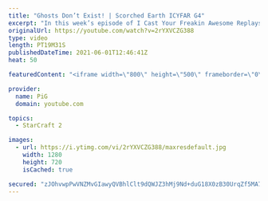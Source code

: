```yaml
---
title: "Ghosts Don’t Exist! | Scorched Earth ICYFAR G4"
excerpt: "In this week’s episode of I Cast Your Freakin Awesome Replays (ICYFAR) players sent in their replays where they basetraded their way to victory!   NEW ICYFAR CHALLENGE: \"That Belongs in a Museum!\" - Use the most rare upgrades! Send submissions to fluxiorsc@gmail.com as attachment AND only ICYFAR as the"
originalUrl: https://youtube.com/watch?v=2rYXVCZG388
type: video
length: PT19M31S
publishedDateTime: 2021-06-01T12:46:41Z
heat: 50

featuredContent: "<iframe width=\"800\" height=\"500\" frameborder=\"0\" src=\"https://www.youtube.com/embed/2rYXVCZG388\" allow=\"accelerometer; autoplay; encrypted-media; gyroscope; picture-in-picture\" allowfullscreen></iframe>"

provider:
  name: PiG
  domain: youtube.com

topics:
  - StarCraft 2

images:
  - url: https://i.ytimg.com/vi/2rYXVCZG388/maxresdefault.jpg
    width: 1280
    height: 720
    isCached: true

secured: "zJOhvwpPwVNZMvGIawyQVBhlClt9dQWJZ3hMj9Nd+duG18X0zB30UrqZf5MA7ZKC+4RZeoVUSL/9/X8w+lpVU+KjTSNg7csfTCQTJ7Sp33Mgo5Rrc6IWhF6oCGxy809Ei7LjckRO4O//u1VMDlaK9dZ/mz+UR2iGOOhB3HxXB3WPepSlAyVCNPCthoPdJwX+yMG8NIEOk6/t4A5SRr4VS35GWDPpyTfRKsUohjBoEoTp49mOMAmvNLyPOSHXJ3Fau/uB1BZ2k/8sbsB7HGP7OFqTQC+LuVnp9JYS70XGoPJ/8j18b+G0hhcj8K1ptQCdFIfSfdbGdBWovKeq1OjdjLwWVBENSPeCPBVldGBZD4UUHDqRClBcaapT3lNhpqJoCB+V5TwTXIWJFuEwrwI0Gl6iaMXTk81arvquSSdp7mA=;wMZ8YQbdDMn1QMWd1z2rPw=="
---
```



